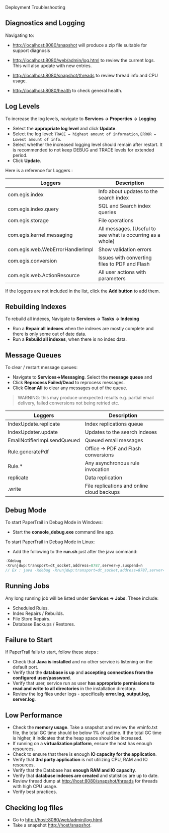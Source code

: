 Deployment Troubleshooting

## Diagnostics and Logging

Navigating to:

*  [http://localhost:8080/snapshot](http://localhost:8080/snapshot) will produce a zip file suitable for support diagnosis

*  [http://localhost:8080/web/admin/log.html](http://localhost:8080/web/admin/log.html) to review the current logs. This will also update with new entries.

*  [http://localhost:8080/snapshot/threads](http://localhost:8080/snapshot/threads) to review thread info and CPU usage.

*  [http://localhost:8080/health](http://localhost:8080/health) to check general health.

## Log Levels

To increase the log levels, navigate to  __Services -> Properties -> Logging__  


*  Select the __appropriate log level__ and click __Update__.  
*  Select the log level: `TRACE = highest amount of information`, `ERROR = Lowest amount of info`.  
*  Select whether the increased logging level should remain after restart. It is recommended to not keep DEBUG and TRACE levels for extended period.  
*  Click __Update__.  

Here is a reference for Loggers :   

| Loggers | Description 
| -------- | ---------
| com.egis.index | Info about updates to the search index
| com.egis.index.query | SQL and Search index queries
| com.egis.storage | File operations
| com.egis.kernel.messaging | All messages. (Useful to see what is occurring as a whole)
| com.egis.web.WebErrorHandlerImpl | Show validation errors
| com.egis.conversion | Issues with converting files to PDF and Flash
| com.egis.web.ActionResource | All user actions with parameters

If the loggers are not included in the list, click the **Add button** to add them.

## Rebuilding Indexes

To rebuild all indexes, Navigate to __Services -> Tasks -> Indexing__  

*  Run a __Repair all indexes__ when the indexes are mostly complete and there is only some out of date data.  
*  Run a __Rebuild all indexes__, when there is no index data.  

## Message Queues

To clear / restart message queues:  

*  Navigate to __Services->Messaging__. Select the __message queue__ and
*  Click __Reprocess Failed/Dead__ to reprocess messages.  
*  Click __Clear All__ to clear any messages out of the queue.  

> WARNING: this may produce unexpected results e.g. partial email delivery, failed conversions not being retried etc.

| Loggers | Description 
| -------- | ---------
| IndexUpdate.replicate | Index replications queue
| IndexUpdater.update | Updates to the search indexes
| EmailNotifierImpl.sendQueued | Queued email messages
| Rule.generatePdf | Office -> PDF and Flash conversions
| Rule.* | Any asynchronous rule invocation
| replicate | Data replication
| <store>.write | File replications and online cloud backups

## Debug Mode

To start PaperTrail in Debug Mode in Windows:   
  *  Start the **console_debug.exe** command line app.  

 
 
To start PaperTrail in Debug Mode in Linux:   
  *  Add the following to the **run.sh** just after the java command:   

```javascript
-Xdebug  
-Xrunjdwp:transport=dt_socket,address=8787,server=y,suspend=n  
// Ex : java -Xdebug -Xrunjdwp:transport=dt_socket,address=8787,server=y,suspend=n -Xms512m -Xmx512m -XX:MaxPermSize=196m -classpath $(echo ../build/*.jar ../libs/*.jar . | sed 's/ /:/g'):conf com.egis.Startup
```


## Running Jobs

Any long running job will be listed under **Services -> Jobs**. These include:  

*  Scheduled Rules.  
*  Index Repairs / Rebuilds.  
*  File Store Repairs.  
*  Database Backups / Restores.  

## Failure to Start

If PaperTrail fails to start, follow these steps :  

*   Check that __Java is installed__ and no other service is listening on the default port.  
*   Verify that the __database is up__ and __accepting connections from the configured user/password__.  
*   Verify that user, service run as user __has appropriate permissions to read and write to all directories__ in the installation directory.  
*   Review the log files under logs - specifically **error.log, output.log, server.log**.  

## Low Performance 

*  Check the **memory usage**. Take a snapshot and review the vminfo.txt file, the total GC time should be below 1% of uptime. If the total GC time is higher, it indicates that the heap space should be increased.  
*  If running on a **virtualization platform**, ensure the host has enough resources.  
*  Check to ensure that there is enough **IO capacity for the application**.  
*  Verify that **3rd party application** is not utilizing CPU, RAM and IO resources.  
*  Verify that the Database has **enough RAM and IO capacity**.  
*  Verify that **database indexes are created** and statistics are up to date.  
*  Review thread dump at [http://host:8080/snapshot/threads](http://host:8080/snapshot/threads) for threads with high CPU usage.  
*  Verify best practices.  

## Checking log files

*  Go to [http://host:8080/web/admin/log.html](http://host:8080/web/admin/log.html).  
*  Take a snapshot [http://host/snapshot](http://host/snapshot).  
